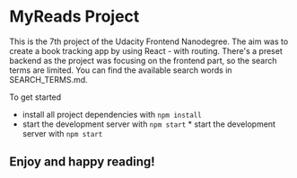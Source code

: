 # MyReads Project

This is the 7th project of the Udacity Frontend Nanodegree. The aim was to create a book tracking app by using React - with routing. There's a preset backend as the project was focusing on the frontend part, so the search terms are limited. You can find the available search words in SEARCH_TERMS.md.

 To get started
* install all project dependencies with `npm install`
* start the development server with `npm start`	* start the development server with `npm start`
 ## Enjoy and happy reading!
